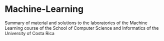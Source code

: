 # Machine-Learning
Summary of material and solutions to the laboratories of the Machine Learning course of the School of Computer Science and Informatics of the University of Costa Rica
